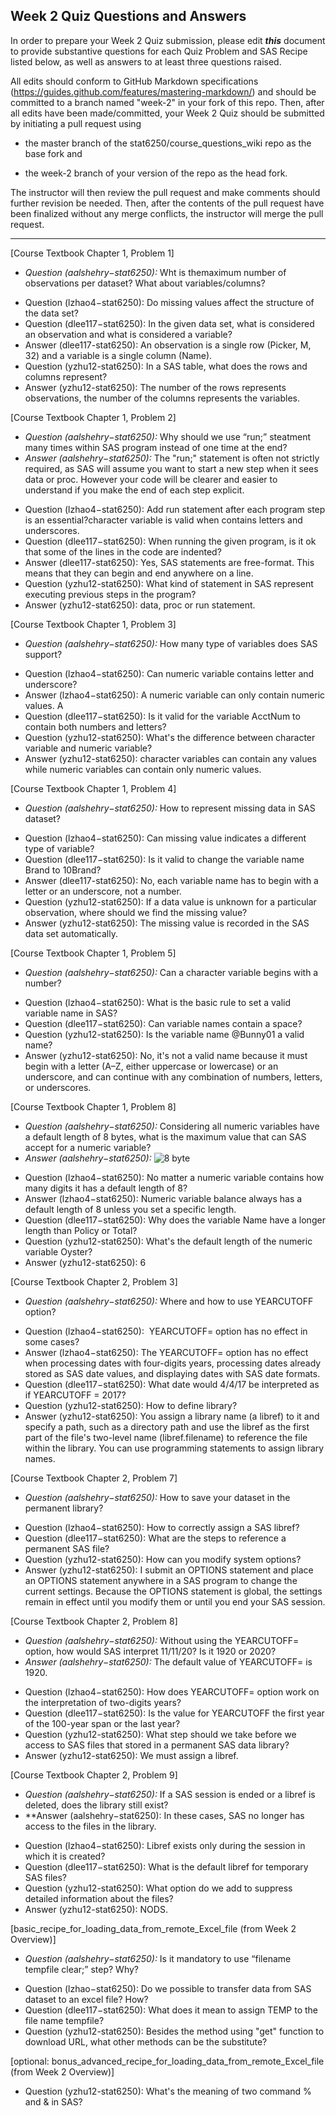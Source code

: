 ## Week 2 Quiz Questions and Answers

In order to prepare your Week 2 Quiz submission, please edit ***this*** document to provide substantive questions for each Quiz Problem and SAS Recipe listed below, as well as answers to at least three questions raised.

All edits should conform to GitHub Markdown specifications (https://guides.github.com/features/mastering-markdown/) and should be committed to a branch named "week-2" in your fork of this repo. Then, after all edits have been made/committed, your Week 2 Quiz should be submitted by initiating a pull request using

- the master branch of the stat6250/course_questions_wiki repo as the base fork and

- the week-2 branch of your version of the repo as the head fork.

The instructor will then review the pull request and make comments should further revision be needed. Then, after the contents of the pull request have been finalized without any merge conflicts, the instructor will merge the pull request.

********************************************************************************



[Course Textbook Chapter 1, Problem 1]
* *Question (aalshehry−stat6250):* Wht is themaximum number of observations per dataset? What about variables/columns?
- Question (lzhao4−stat6250): Do missing values affect the structure of the data set?
- Question (dlee117−stat6250): In the given data set, what is considered an observation and what is considered a variable?
- Answer (dlee117-stat6250): An observation is a single row (Picker, M, 32) and a variable is a single column (Name).
- Question (yzhu12-stat6250): In a SAS table, what does the rows and columns represent?
- Answer (yzhu12-stat6250): The number of the rows represents observations, the number of the columns represents the variables.



[Course Textbook Chapter 1, Problem 2]
* *Question (aalshehry−stat6250):* Why should we use “run;” steatment many times within SAS program instead of one time at the end?
* *Answer (aalshehry−stat6250):* The "run;" statement is often not strictly required, as SAS will assume you want to start a new step when it sees data or proc. However your code will be clearer and easier to understand if you make the end of each step explicit.
- Question (lzhao4−stat6250): Add run statement after each program step is an essential?character variable is valid when contains letters and underscores.
- Question (dlee117−stat6250): When running the given program, is it ok that some of the lines in the code are indented?
- Answer (dlee117-stat6250): Yes, SAS statements are free-format. This means that they can begin and end anywhere on a line.
- Question (yzhu12-stat6250): What kind of statement in SAS represent executing previous steps in the program?
- Answer (yzhu12-stat6250): data, proc or run statement.



[Course Textbook Chapter 1, Problem 3]
* *Question (aalshehry−stat6250):* How many type of variables does SAS support?
- Question (lzhao4−stat6250): Can numeric variable contains letter and underscore?
- Answer (lzhao4−stat6250): A numeric variable can only contain numeric values. A 
- Question (dlee117−stat6250): Is it valid for the variable AcctNum to contain both numbers and letters?
- Question (yzhu12-stat6250): What's the difference between character variable and numeric variable?
- Answer (yzhu12-stat6250): character variables can contain any values while numeric variables can contain only numeric values. 



[Course Textbook Chapter 1, Problem 4]
* *Question (aalshehry−stat6250):* How to represent missing data in SAS dataset?
- Question (lzhao4−stat6250): Can missing value indicates a different type of variable?
- Question (dlee117−stat6250): Is it valid to change the variable name Brand to 10Brand? 
- Answer (dlee117-stat6250): No, each variable name has to begin with a letter or an underscore, not a number.
- Question (yzhu12-stat6250): If a data value is unknown for a particular observation, where should we find the missing value?
- Answer (yzhu12-stat6250): The missing value is recorded in the SAS data set automatically.



[Course Textbook Chapter 1, Problem 5]
* *Question (aalshehry−stat6250):* Can a character variable begins with a number?
- Question (lzhao4−stat6250): What is the basic rule to set a valid variable name in SAS?
- Question (dlee117−stat6250): Can variable names contain a space?
- Question (yzhu12-stat6250): Is the variable name @Bunny01 a valid name? 
- Answer (yzhu12-stat6250): No, it's not a valid name because it must begin with a letter (A–Z, either uppercase or lowercase) or an underscore, and can continue with any combination of numbers, letters, or underscores. 



[Course Textbook Chapter 1, Problem 8]
* *Question (aalshehry−stat6250):* Considering all numeric variables have a default length of 8 bytes, what is the maximum value that can SAS accept for a numeric variable?
* *Answer (aalshehry−stat6250):* 
![8 byte](https://github.com/aalshehry-stat6250/course-questions-wiki/blob/Week-2/week-02/8byte.JPG?raw=true)
- Question (lzhao4−stat6250): No matter a numeric variable contains how many digits it has a default length of 8?
- Answer (lzhao4−stat6250): Numeric variable balance always has a default length of 8 unless you set a specific length.
- Question (dlee117−stat6250): Why does the variable Name have a longer length than Policy or Total?
- Question (yzhu12-stat6250): What's the default length of the numeric variable Oyster?
- Answer (yzhu12-stat6250): 6



[Course Textbook Chapter 2, Problem 3]
* *Question (aalshehry−stat6250):* Where and how to use YEARCUTOFF option?
- Question (lzhao4−stat6250):  YEARCUTOFF= option has no effect in some cases?
- Answer (lzhao4−stat6250): The YEARCUTOFF= option has no effect when processing dates with four-digits years, processing dates already stored as SAS date values, and displaying dates with SAS date formats.
- Question (dlee117−stat6250): What date would 4/4/17 be interpreted as if YEARCUTOFF = 2017?
- Question (yzhu12-stat6250): How to define library?
- Answer (yzhu12-stat6250): You assign a library name (a libref) to it and specify a path, such as a directory path and use the libref as the first part of the file's two-level name (libref.filename) to reference the file within the library. You can use programming statements to assign library names. 



[Course Textbook Chapter 2, Problem 7]
* *Question (aalshehry−stat6250):* How to save your dataset in the permanent library?
- Question (lzhao4−stat6250): How to correctly assign a SAS libref?
- Question (dlee117−stat6250): What are the steps to reference a permanent SAS file?
- Question (yzhu12-stat6250): How can you modify system options?
- Answer (yzhu12-stat6250): I submit an OPTIONS statement and place an OPTIONS statement anywhere in a SAS program to change the current settings. Because the OPTIONS statement is global, the settings remain in effect until you modify them or until you end your SAS session. 



[Course Textbook Chapter 2, Problem 8]
* *Question (aalshehry−stat6250):* Without using the YEARCUTOFF= option, how would SAS interpret 11/11/20? Is it 1920 or 2020?
* *Answer (aalshehry−stat6250):* The default value of YEARCUTOFF= is 1920.
- Question (lzhao4−stat6250): How does YEARCUTOFF= option work on the interpretation of two-digits years?
- Question (dlee117−stat6250): Is the value for YEARCUTOFF the first year of the 100-year span or the last year?
- Question (yzhu12-stat6250): What step should we take before we access to SAS files that stored in a permanent SAS data library?
- Answer (yzhu12-stat6250): We must assign a libref.



[Course Textbook Chapter 2, Problem 9]
* *Question (aalshehry−stat6250):* If a SAS session is ended or a libref is deleted, does the library still exist?
* **Answer (aalshehry−stat6250): In these cases, SAS no longer has access to the files in the library.
- Question (lzhao4−stat6250): Libref exists only during the session in which it is created?
- Question (dlee117−stat6250): What is the default libref for temporary SAS files?
- Question (yzhu12-stat6250): What option do we add to suppress detailed information about the files?
- Answer (yzhu12-stat6250): NODS.



[basic_recipe_for_loading_data_from_remote_Excel_file (from Week 2 Overview)]
* *Question (aalshehry−stat6250):* Is it mandatory to use “filename tempfile clear;” step? Why?
- Question (lzhao−stat6250): Do we possible to transfer data from SAS dataset to an excel file? How? 
- Question (dlee117−stat6250): What does it mean to assign TEMP to the file name tempfile?
- Question (yzhu12-stat6250): Besides the method using "get" function to download URL, what other methods can be the substitute?



[optional: bonus_advanced_recipe_for_loading_data_from_remote_Excel_file (from Week 2 Overview)]
- Question (yzhu12-stat6250): What's the meaning of two command % and & in SAS?



